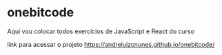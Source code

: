 # onebitcode
Aqui vou colocar todos exercícios de JavaScript e React do curso


link para acessar o projeto https://andreluizcnunes.github.io/onebitcode/
